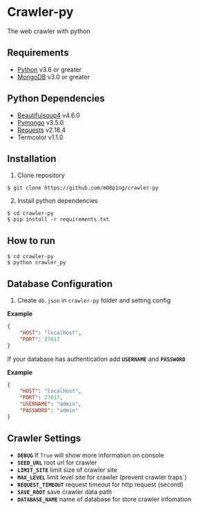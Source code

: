 # Crawler-py
The web crawler with python

## Requirements
* [Python](https://www.python.org) v3.6 or greater
* [MongoDB](https://www.mongodb.com) v3.0 or greater

## Python Dependencies
* [Beautifulsoup4](https://www.crummy.com/software/BeautifulSoup/bs4/doc/) v4.6.0
* [Pymongo](https://api.mongodb.com/python/current/) v3.5.0
* [Requests](http://docs.python-requests.org/en/master/) v2.18.4
* Termcolor v1.1.0

## Installation

1. Clone repository
```
$ git clone https://github.com/m00p1ng/crawler-py
```

2. Install python dependencies
```
$ cd crawler-py
$ pip install -r requirements.txt
```

## How to run
```
$ cd crawler-py
$ python crawler_py
```

## Database Configuration

1. Create `db.json` in `crawler-py` folder and setting config

**Example**
```json
{
    "HOST": "localhost",
    "PORT": 27017
}
```

If your database has authentication add **`USERNAME`** and **`PASSWORD`**

**Example**
```json
{
    "HOST": "localhost",
    "PORT": 27017,
    "USERNAME": "admin",
    "PASSWORD": "admin"
}
```

## Crawler Settings

* **`DEBUG`** If `True` will show more information on console
* **`SEED_URL`** root url for crawler
* **`LIMIT_SITE`** limit size of crawler site
* **`MAX_LEVEL`** limit level site for crawler (prevent crawler traps`)
* **`REQUEST_TIMEOUT`** request timeout for http request (second)
* **`SAVE_ROOT`** save crawler data path
* **`DATABASE_NAME`** name of database for store crawler infomation
